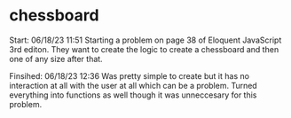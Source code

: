 # chessboard

Start: 06/18/23 11:51
Starting a problem on page 38 of Eloquent JavaScript 3rd editon. They want to create the logic to create a chessboard and then one of any size after that.

Finsihed: 06/18/23 12:36
Was pretty simple to create but it has no interaction at all with the user at all which can be a problem. Turned everything into functions as well though it was unneccesary for this problem. 

